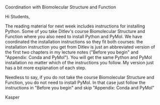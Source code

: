 Coordination with Biomolecular Structure and Function

Hi Students,

The reading material for next week includes instructions for installing Python. Some of you take Ditlev's course Biomolecular Structure and Function where you also need to install Python and PyMol. We have coordinated the installation instructions so they fit both courses: the installation instruction you get from Ditlev is just an abbreviated version of the first two chapters in my lecture notes ("Before you begin" and "Appendix: Conda and PyMol"). You will get the same Python and PyMol installation no matter which of the instructions you follow. My version just has a bit more explanation of each step.

Needless to say, if you do not take the course Biomolecular Structure and Function, you do not need to install PyMol. In that case just follow the instructions in "Before you begin" and skip "Appendix: Conda and PyMol"

Kasper